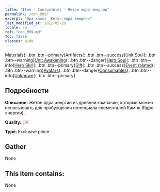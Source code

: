 ```yaml
---
title: "Item - Consumables - Жетон ядра энергии"
permalink: /con_999/
excerpt: "Эра хаоса  Жетон ядра энергии"
last_modified_at: 2021-05-28
locale: ru
ref: "con_999.md"
toc: false
classes: wide
---
```

 [Materials](/ItemsRU/){: .btn .btn--primary}[Artifacts](/ItemsRU/Artifacts/){: .btn .btn--success}[Unit Soul](/ItemsRU/UnitSoul/){: .btn .btn--warning}[Unit Awakening](/ItemsRU/UnitAwakening/){: .btn .btn--danger}[Hero Soul](/ItemsRU/HeroSoul/){: .btn .btn--info}[Hero Skill](/ItemsRU/HeroSkill/){: .btn .btn--primary}[Gift](/ItemsRU/Gift/){: .btn .btn--success}[Event related](/ItemsRU/Events/){: .btn .btn--warning}[Avatars](/ItemsRU/Avatars/){: .btn .btn--danger}[Consumables](/ItemsRU/Consumables/){: .btn .btn--info}[Unknown](/ItemsRU/Unknown/){: .btn .btn--primary}

## Подробности
 **Описание:** Жетон ядра энергии из древней кампании, который можно использовать для пробуждения потенциала элементалей Камня (Ядро энергии).

 **Quality:** <span style="color: #DA70D6">OK</span>

 **Type:** Exclusive piece

## Gather

  None

## This item contains:

  None

